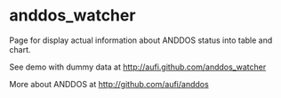 anddos_watcher
==============

Page for display actual information about ANDDOS status into table and chart.

See demo with dummy data at http://aufi.github.com/anddos_watcher

More about ANDDOS at http://github.com/aufi/anddos

